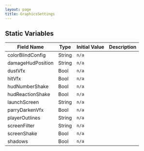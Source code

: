 ```yaml
---
layout: page
title: GraphicsSettings
---
```


## Static Variables

| Field Name | Type | Initial Value | Description |
| ------------ | ------ | --------------- | ------------- |
| colorBlindConfig | String | `n/a` |  |
| damageHudPosition | String | `n/a` |  |
| dustVfx | Bool | `n/a` |  |
| hitVfx | Bool | `n/a` |  |
| hudNumberShake | Bool | `n/a` |  |
| hudReactionShake | Bool | `n/a` |  |
| launchScreen | String | `n/a` |  |
| parryDarkenVfx | Bool | `n/a` |  |
| playerOutlines | String | `n/a` |  |
| screenFilter | String | `n/a` |  |
| screenShake | Bool | `n/a` |  |
| shadows | Bool | `n/a` |  |


